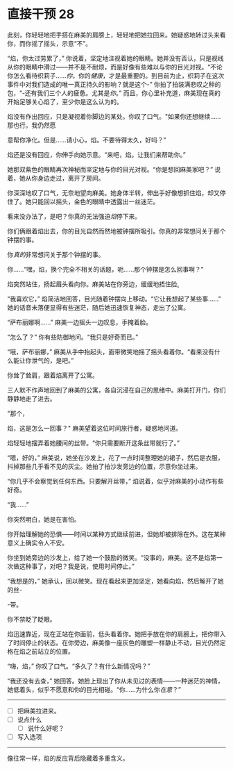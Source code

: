 # 直接干预 28

此刻，你轻轻地把手搭在麻美的肩膀上，轻轻地把她拉回来。她疑惑地转过头来看你，而你摇了摇头，示意“不”。

“焰，你太过劳累了，” 你说着，坚定地注视着她的眼睛。她并没有否认，只是视线从你的眼睛中滑过——并不是不耐烦，而是好像有些难以与你的目光对视。“不论你怎么看待织莉子……*你*，你的*健康*，才是最重要的。到目前为止，织莉子在这次事件中对我们造成的唯一真正持久的影响？就是这个-” 你拍了拍装满悲叹之种的包，“-还有我们三个人的疲惫。尤其是*你*。” 而且，你心里补充道，麻美现在真的开始足够关心焰了，至少你是这么认为的。

焰没有作出回应，只是凝视着你脚边的某处。你叹了口气。"如果你还想继续……那也行。我仍然愿

意帮你净化。但是……请小心，焰。不要待得太久，好吗？"

焰还是没有回应，你伸手向她示意。“来吧，焰。让我们来帮助你。”

她那双紫色的眼睛再次神秘而坚定地与你的目光对视。“你是想回麻美家吧？” 说着，她从你身边走过，离开了房间。

你深深地叹了口气，无奈地望向麻美。她身体半转，伸出手好像想抓住焰，却又停住了。她只能回以摇头，金色的眼睛中透露出一丝迷茫。

看来没办法了，是吧？你真的无法强迫*焰*停下来。

你们俩跟着焰出去，你的目光自然而然地被钟摆所吸引。你真的非常想问关于那个钟摆的事。

你*真的*非常想问关于那个钟摆的事。

你……“嘿，焰，换个完全不相关的话题，呃……那个钟摆是怎么回事啊？”

焰突然站住，扬起眉头看向你。麻美站在你旁边，缓缓地捂住脸[.](https://i.imgur.com/6WLwbnm.png)

“我喜欢它，” 焰简洁地回答，目光随着钟摆向上移动。“它让我想起了某些事……” 她的话音未落便显得有些迷茫，随后她迅速恢复神态，走出了公寓。

“萨布丽娜啊……” 麻美一边摇头一边叹息，手掩着脸。

“怎么了？” 你有些防御地问。“我只是好奇而已。”

“哦，萨布丽娜，” 麻美从手中抬起头，面带微笑地摇了摇头看着你。“看来没有什么能让你泄气的，是吧。”

你耸了耸肩，跟着焰离开了公寓。

三人默不作声地回到了麻美的公寓，各自沉浸在自己的思绪中。麻美打开门，你们静静地走了进去。

"那个，

焰，这是怎么一回事？" 麻美望着这位时间旅行者，疑惑地问道。

焰轻轻地摆弄着她腰间的丝带。“你只需要断开这条丝带就行了。”

“嗯，好的，” 麻美说，她坐在沙发上，花了一点时间整理她的裙子，然后是衣服，抖掉那些几乎看不见的灰尘。她拍了拍沙发旁边的位置，示意你坐过来。

“你几乎不会察觉到任何东西。只要解开丝带，” 焰说着，似乎对麻美的小动作有些好奇。

“我……”

你突然明白，她是在害怕。

你开始理解她的恐惧——时间以某种方式继续前进，但她却被排除在外。这在某种意义上确实令人不安。

你坐到她旁边的沙发上，给了她一个鼓励的微笑。“没事的，麻美。这不是焰第一次做这种事了，对吧？我是说，使用时间停止。”

“我想是的，” 她承认，回以微笑。现在看起来更加坚定，她看向焰，然后解开了她的丝-

-带。

你不禁眨了眨眼。

焰迅速靠近，现在正站在你面前，低头看着你。她把手放在你的肩膀上，把你带入了时间停止的状态。在你旁边，麻美像一座灰色的雕塑一样静止不动，目光仍然定格在焰之前站立的位置。

“嗨，焰，” 你叹了口气。“多久了？有什么新情况吗？”

“我还没有去查，” 她回答。她脸上现出了你从未见过的表情——一种迷茫的神情，她低着头，似乎不愿意和你的目光相碰。“你……为什么你*在意*？”

---

- [ ] 把麻美拉进来。
- [ ] 说点什么
  - [ ] 说什么好呢？
- [ ] 写入选项

---

像往常一样，焰的反应背后隐藏着多重含义。
